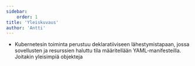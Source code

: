 ```yaml
---
sidebar:
    order: 1
title: 'Yleiskuvaus'
author: 'Antti'
---
```


- Kubernetesin toiminta perustuu deklaratiiviseen lähestymistapaan, jossa sovellusten ja resurssien haluttu tila määritellään YAML-manifesteilla. Joitakin yleisimpiä objekteja